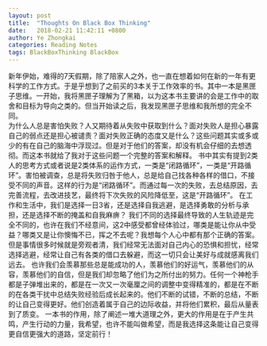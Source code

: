 ```yaml
---
layout: post
title:  "Thoughts On Black Box Thinking"
date:   2018-02-21 11:42:11 +0800
author: Ye Zhongkai
categories: Reading Notes
tags: BlackBoxThinking BlackBox
---
```


新年伊始，难得的7天假期，除了陪家人之外，也一直在想着如何在新的一年有更科学的工作方式。于是乎想到了之前买的3本关于工作效率的书。其中一本是黑匣子思维。一开始，我将黑匣子理解为了黑箱，以为这本书主要讲的会是工作中的取舍和目标为导向之类的。但当开始读之后，我发现黑匣子思维和我所想的完全不同。  
为什么人总是害怕失败？人又期待着从失败中获取到什么？面对失败人是担心暴露自己的弱点还是担心被谴责？面对失败正确的态度又是什么？这些问题其实或多或少的有在自己的脑海中浮现过。但是对于他们的答案，却没有机会仔细的去想透彻。而这本书就给了我对于这些问题一个完整的答案和解释。
书中其实有提到2类人的思考方式或者说是2类体系的运作方式，一类是“闭路循环”，一类是“开路循环”。害怕被调查，总是将失败归咎于他人，总是给自己找各种各样的借口，不接受不同的声音。这样的行为是“闭路循环”。而通过每一次的失败，去总结原因，去完善流程，去改进技艺，最终将下次失败的风险降低至，这是“开路循环”。 在工作和生活中，我们是选择一日3省，还是选择自我逃避，是选择勇敢的分析与承担，还是选择不断的掩盖和自我麻痹？ 我们不同的选择最终导致的人生轨迹是完全不同的，也许在我们不经意间，这2中感受都曾经体验过，哪类是能让你从中受益？哪类又是让你懊悔不已，挥之不去呢？我想每个人心中都有那个正确的答案。
但是事情很多时候就是旁观者清，我们经常无法面对自己内心的恐惧和担忧，经常选择逃避，经常让自己有各类的借口去躲避，而这一切只会让美好与成就感离我们远去。
也许我们会羡慕那些总是能成功的人，羡慕他们的好运气，羡慕他们的从容，羡慕他们的自信，但是我们却忽略了他们为之所付出的努力。任何一个神枪手都是子弹堆出来的，都是在一次又一次毫厘之间的调整中变得精准的，都是在不断的在各类干扰中总结失败经验后成长起来的。他们不断的试错，不断的总结，不断的让自己变得更好。他们创造着属于自己的边际收益，并将他们累积，最后从量表到了质变。
一本书的作用，除了阐述一堆大道理之外，更大的作用是在于产生共鸣，产生行动的力量，我希望，也许不能叫做希望，而是我选择这条能让自己变得更自信更强大的道路，坚定前行！

